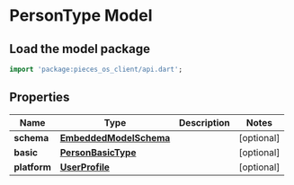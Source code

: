# PersonType Model

## Load the model package
```dart
import 'package:pieces_os_client/api.dart';
```

## Properties
Name | Type | Description | Notes
------------ | ------------- | ------------- | -------------
**schema** | [**EmbeddedModelSchema**](EmbeddedModelSchema) |  | [optional] 
**basic** | [**PersonBasicType**](PersonBasicType) |  | [optional] 
**platform** | [**UserProfile**](UserProfile) |  | [optional] 




